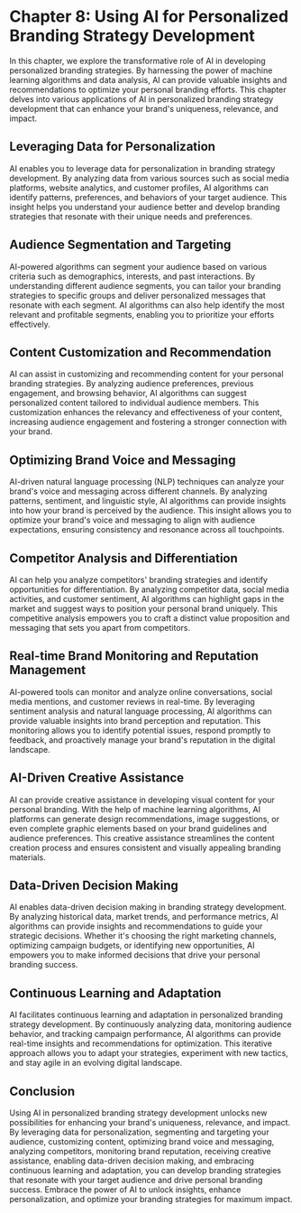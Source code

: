 Chapter 8: Using AI for Personalized Branding Strategy Development
==================================================================

In this chapter, we explore the transformative role of AI in developing personalized branding strategies. By harnessing the power of machine learning algorithms and data analysis, AI can provide valuable insights and recommendations to optimize your personal branding efforts. This chapter delves into various applications of AI in personalized branding strategy development that can enhance your brand's uniqueness, relevance, and impact.

Leveraging Data for Personalization
-----------------------------------

AI enables you to leverage data for personalization in branding strategy development. By analyzing data from various sources such as social media platforms, website analytics, and customer profiles, AI algorithms can identify patterns, preferences, and behaviors of your target audience. This insight helps you understand your audience better and develop branding strategies that resonate with their unique needs and preferences.

Audience Segmentation and Targeting
-----------------------------------

AI-powered algorithms can segment your audience based on various criteria such as demographics, interests, and past interactions. By understanding different audience segments, you can tailor your branding strategies to specific groups and deliver personalized messages that resonate with each segment. AI algorithms can also help identify the most relevant and profitable segments, enabling you to prioritize your efforts effectively.

Content Customization and Recommendation
----------------------------------------

AI can assist in customizing and recommending content for your personal branding strategies. By analyzing audience preferences, previous engagement, and browsing behavior, AI algorithms can suggest personalized content tailored to individual audience members. This customization enhances the relevancy and effectiveness of your content, increasing audience engagement and fostering a stronger connection with your brand.

Optimizing Brand Voice and Messaging
------------------------------------

AI-driven natural language processing (NLP) techniques can analyze your brand's voice and messaging across different channels. By analyzing patterns, sentiment, and linguistic style, AI algorithms can provide insights into how your brand is perceived by the audience. This insight allows you to optimize your brand's voice and messaging to align with audience expectations, ensuring consistency and resonance across all touchpoints.

Competitor Analysis and Differentiation
---------------------------------------

AI can help you analyze competitors' branding strategies and identify opportunities for differentiation. By analyzing competitor data, social media activities, and customer sentiment, AI algorithms can highlight gaps in the market and suggest ways to position your personal brand uniquely. This competitive analysis empowers you to craft a distinct value proposition and messaging that sets you apart from competitors.

Real-time Brand Monitoring and Reputation Management
----------------------------------------------------

AI-powered tools can monitor and analyze online conversations, social media mentions, and customer reviews in real-time. By leveraging sentiment analysis and natural language processing, AI algorithms can provide valuable insights into brand perception and reputation. This monitoring allows you to identify potential issues, respond promptly to feedback, and proactively manage your brand's reputation in the digital landscape.

AI-Driven Creative Assistance
-----------------------------

AI can provide creative assistance in developing visual content for your personal branding. With the help of machine learning algorithms, AI platforms can generate design recommendations, image suggestions, or even complete graphic elements based on your brand guidelines and audience preferences. This creative assistance streamlines the content creation process and ensures consistent and visually appealing branding materials.

Data-Driven Decision Making
---------------------------

AI enables data-driven decision making in branding strategy development. By analyzing historical data, market trends, and performance metrics, AI algorithms can provide insights and recommendations to guide your strategic decisions. Whether it's choosing the right marketing channels, optimizing campaign budgets, or identifying new opportunities, AI empowers you to make informed decisions that drive your personal branding success.

Continuous Learning and Adaptation
----------------------------------

AI facilitates continuous learning and adaptation in personalized branding strategy development. By continuously analyzing data, monitoring audience behavior, and tracking campaign performance, AI algorithms can provide real-time insights and recommendations for optimization. This iterative approach allows you to adapt your strategies, experiment with new tactics, and stay agile in an evolving digital landscape.

Conclusion
----------

Using AI in personalized branding strategy development unlocks new possibilities for enhancing your brand's uniqueness, relevance, and impact. By leveraging data for personalization, segmenting and targeting your audience, customizing content, optimizing brand voice and messaging, analyzing competitors, monitoring brand reputation, receiving creative assistance, enabling data-driven decision making, and embracing continuous learning and adaptation, you can develop branding strategies that resonate with your target audience and drive personal branding success. Embrace the power of AI to unlock insights, enhance personalization, and optimize your branding strategies for maximum impact.
